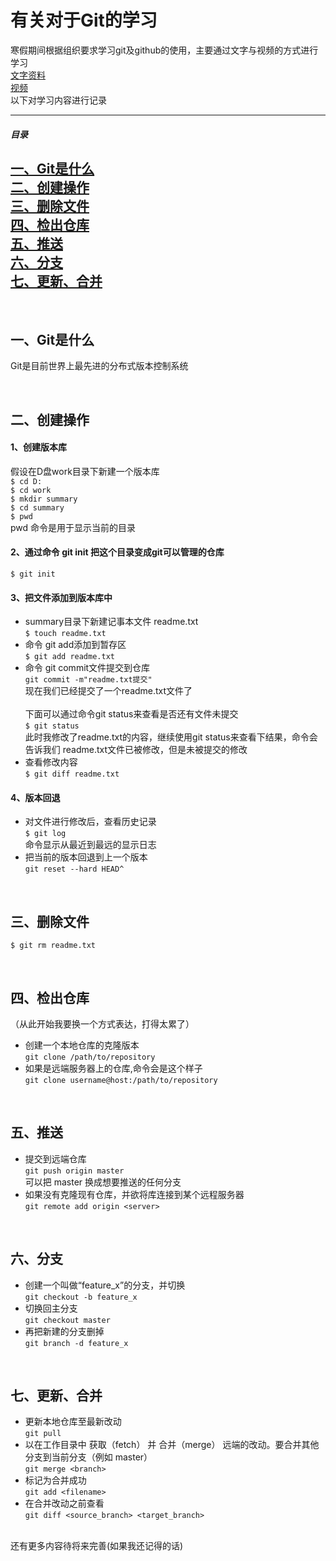 # 有关对于Git的学习
寒假期间根据组织要求学习git及github的使用，主要通过文字与视频的方式进行学习<br>
[文字资料](https://github.com/sanyuankexie/ORG-POLICY/blob/master/mdflies/StartWithGit/StartWithGit.md#5)<br>
[视频](https://www.bilibili.com/video/av20858020?p=10)<br>
以下对学习内容进行记录

---
##### 目录
<a href="#git01">一、Git是什么<br>
<a href="#git02">二、创建操作<br>
<a href="#git03">三、删除文件<br>
<a href="#git04">四、检出仓库<br>
<a href="#git05">五、推送<br>
<a href="#git06">六、分支<br>
<a href="#git07">七、更新、合并<br>
 ---
 
<a name="git01"><br>
## 一、Git是什么
Git是目前世界上最先进的分布式版本控制系统<br>
  
<a name="git02"><br>
## 二、创建操作
#### 1、创建版本库
假设在D盘work目录下新建一个版本库<br>
`$ cd D:`<br>
`$ cd work`<br>
`$ mkdir summary`<br>
`$ cd summary`<br>
`$ pwd`<br>
pwd 命令是用于显示当前的目录<br>
#### 2、通过命令 git init 把这个目录变成git可以管理的仓库
`$ git init`<br>
#### 3、把文件添加到版本库中
* summary目录下新建记事本文件 readme.txt <br>
`$ touch readme.txt`<br>
* 命令 git add添加到暂存区<br>
`$ git add readme.txt`<br>
* 命令 git commit文件提交到仓库<br>
`git commit -m"readme.txt提交"`<br>
现在我们已经提交了一个readme.txt文件了<br><br>
下面可以通过命令git status来查看是否还有文件未提交<br>
`$ git status`<br>
此时我修改了readme.txt的内容，继续使用git status来查看下结果，命令会告诉我们 readme.txt文件已被修改，但是未被提交的修改
* 查看修改内容<br>
`$ git diff readme.txt`<br>
#### 4、版本回退
* 对文件进行修改后，查看历史记录<br>
`$ git log`<br>
命令显示从最近到最远的显示日志<br>
* 把当前的版本回退到上一个版本<br>
`git reset --hard HEAD^`<br>
  
<a name="git03"><br>
## 三、删除文件
`$ git rm readme.txt`<br>
 
<a name="git04"><br>
## 四、检出仓库
（从此开始我要换一个方式表达，打得太累了）<br>
* 创建一个本地仓库的克隆版本<br>
`git clone /path/to/repository`<br>
* 如果是远端服务器上的仓库,命令会是这个样子<br>
`git clone username@host:/path/to/repository`<br>
  
<a name="git05"><br>
## 五、推送
* 提交到远端仓库<br>
`git push origin master`<br>
可以把 master 换成想要推送的任何分支<br>
* 如果没有克隆现有仓库，并欲将库连接到某个远程服务器<br>
`git remote add origin <server>`<br>
  
<a name="git06"><br>
## 六、分支
* 创建一个叫做“feature_x”的分支，并切换<br>
`git checkout -b feature_x`<br>
* 切换回主分支<br>
`git checkout master`<br>
* 再把新建的分支删掉<br>
`git branch -d feature_x`<br>
  
<a name="git07"><br>
## 七、更新、合并
* 更新本地仓库至最新改动<br>
`git pull`<br>
* 以在工作目录中 获取（fetch） 并 合并（merge） 远端的改动。要合并其他分支到当前分支（例如 master）<br>
`git merge <branch>`<br>
* 标记为合并成功<br>
`git add <filename>`<br>
* 在合并改动之前查看<br>
`git diff <source_branch> <target_branch>`<br><br>
 
 还有更多内容待将来完善(如果我还记得的话)<br>
